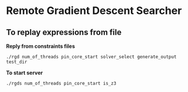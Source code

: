 # Remote Gradient Descent Searcher

## To replay expressions from file

**Reply from constraints files**
```
./rgd num_of_threads pin_core_start solver_select generate_output test_dir
```

**To start server**
```
./rgds num_of_threads pin_core_start is_z3
```


